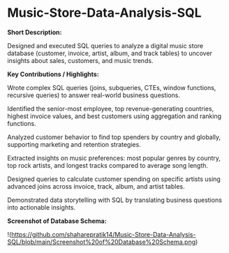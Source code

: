 # Music-Store-Data-Analysis-SQL

**Short Description:**

Designed and executed SQL queries to analyze a digital music store database (customer, invoice, artist, album, and track tables) to uncover insights about sales, customers, and music trends.

**Key Contributions / Highlights:**

Wrote complex SQL queries (joins, subqueries, CTEs, window functions, recursive queries) to answer real-world business questions.

Identified the senior-most employee, top revenue-generating countries, highest invoice values, and best customers using aggregation and ranking functions.

Analyzed customer behavior to find top spenders by country and globally, supporting marketing and retention strategies.

Extracted insights on music preferences: most popular genres by country, top rock artists, and longest tracks compared to average song length.

Designed queries to calculate customer spending on specific artists using advanced joins across invoice, track, album, and artist tables.

Demonstrated data storytelling with SQL by translating business questions into actionable insights.

**Screenshot of Database Schema:**

!(https://github.com/shaharepratik14/Music-Store-Data-Analysis-SQL/blob/main/Screenshot%20of%20Database%20Schema.png)
